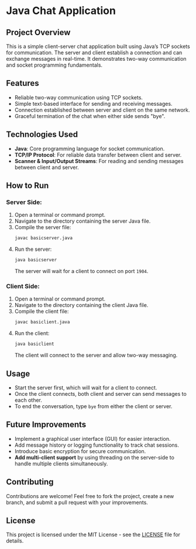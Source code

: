# Java Chat Application

## Project Overview
This is a simple client-server chat application built using Java’s TCP sockets for communication. The server and client establish a connection and can exchange messages in real-time. It demonstrates two-way communication and socket programming fundamentals.

## Features
- Reliable two-way communication using TCP sockets.
- Simple text-based interface for sending and receiving messages.
- Connection established between server and client on the same network.
- Graceful termination of the chat when either side sends "bye".

## Technologies Used
- **Java**: Core programming language for socket communication.
- **TCP/IP Protocol**: For reliable data transfer between client and server.
- **Scanner & Input/Output Streams**: For reading and sending messages between client and server.

## How to Run

### Server Side:
1. Open a terminal or command prompt.
2. Navigate to the directory containing the server Java file.
3. Compile the server file:
    ```bash
    javac basicserver.java
    ```
4. Run the server:
    ```bash
    java basicserver
    ```
   The server will wait for a client to connect on port `1904`.

### Client Side:
1. Open a terminal or command prompt.
2. Navigate to the directory containing the client Java file.
3. Compile the client file:
    ```bash
    javac basiclient.java
    ```
4. Run the client:
    ```bash
    java basiclient
    ```
   The client will connect to the server and allow two-way messaging.

## Usage
- Start the server first, which will wait for a client to connect.
- Once the client connects, both client and server can send messages to each other.
- To end the conversation, type `bye` from either the client or server.


## Future Improvements
- Implement a graphical user interface (GUI) for easier interaction.
- Add message history or logging functionality to track chat sessions.
- Introduce basic encryption for secure communication.
- **Add multi-client support** by using threading on the server-side to handle multiple clients simultaneously.


## Contributing
Contributions are welcome! Feel free to fork the project, create a new branch, and submit a pull request with your improvements.

## License
This project is licensed under the MIT License - see the [LICENSE](LICENSE) file for details.
